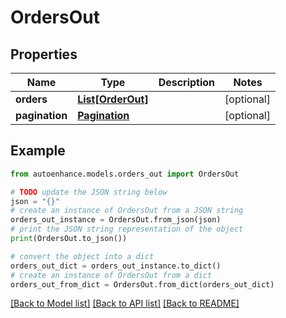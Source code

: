 # OrdersOut


## Properties

Name | Type | Description | Notes
------------ | ------------- | ------------- | -------------
**orders** | [**List[OrderOut]**](OrderOut.md) |  | [optional] 
**pagination** | [**Pagination**](Pagination.md) |  | [optional] 

## Example

```python
from autoenhance.models.orders_out import OrdersOut

# TODO update the JSON string below
json = "{}"
# create an instance of OrdersOut from a JSON string
orders_out_instance = OrdersOut.from_json(json)
# print the JSON string representation of the object
print(OrdersOut.to_json())

# convert the object into a dict
orders_out_dict = orders_out_instance.to_dict()
# create an instance of OrdersOut from a dict
orders_out_from_dict = OrdersOut.from_dict(orders_out_dict)
```
[[Back to Model list]](../README.md#documentation-for-models) [[Back to API list]](../README.md#documentation-for-api-endpoints) [[Back to README]](../README.md)


